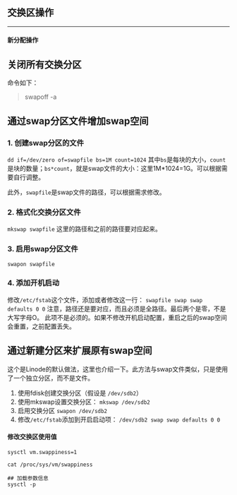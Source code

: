 ## 交换区操作

---



#### 新分配操作

## 关闭所有交换分区

命令如下：

> swapoff -a

## 通过swap分区文件增加swap空间

### 1. 创建swap分区的文件

`dd if=/dev/zero of=swapfile bs=1M count=1024`
其中`bs`是每块的大小，`count`是块的数量；`bs*count`，就是swap文件的大小：这里1M*1024=1G。可以根据需要自行调整。

此外，`swapfile`是swap文件的路径，可以根据需求修改。

### 2. 格式化交换分区文件

`mkswap swapfile`
这里的路径和之前的路径要对应起来。

### 3. 启用swap分区文件

```
swapon swapfile
```

### 4. 添加开机启动

修改`/etc/fstab`这个文件，添加或者修改这一行：
`swapfile swap swap defaults 0 0`
注意，路径还是要对应，而且必须是全路径。最后两个是零，不是大写字母O。
此项不是必须的。如果不修改开机启动配置，重启之后的swap空间会重置，之前配置丢失。

## 通过新建分区来扩展原有swap空间

这个是Linode的默认做法，这里也介绍一下。此方法与swap文件类似，只是使用了一个独立分区，而不是文件。

1. 使用fdisk创建交换分区（假设是 `/dev/sdb2`）
2. 使用mkswap设置交换分区：
   `mkswap /dev/sdb2`
3. 启用交换分区
   `swapon /dev/sdb2`
4. 修改`/etc/fstab`添加到开启启动项：
   `/dev/sdb2 swap swap defaults 0 0`





#### 修改交换区使用值

```
sysctl vm.swappiness=1

cat /proc/sys/vm/swappiness

## 加载参数信息
sysctl -p
```





